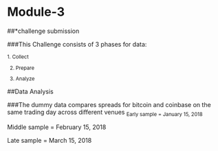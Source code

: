 # Module-3

##*challenge submission

###This Challenge consists of 3 phases for data:

<sub>
1. Collect 

2. Prepare 

3. Analyze
</sub>


##Data Analysis

###The dummy data compares spreads for bitcoin and coinbase 
on the same trading day across different venues
<sub>
Early sample = January 15, 2018
    
Middle sample = February 15, 2018
    
Late sample = March 15, 2018
</sub>


